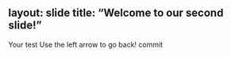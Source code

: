 layout: slide
title: “Welcome to our second slide!”
---
Your test
Use the left arrow to go back!
commit
